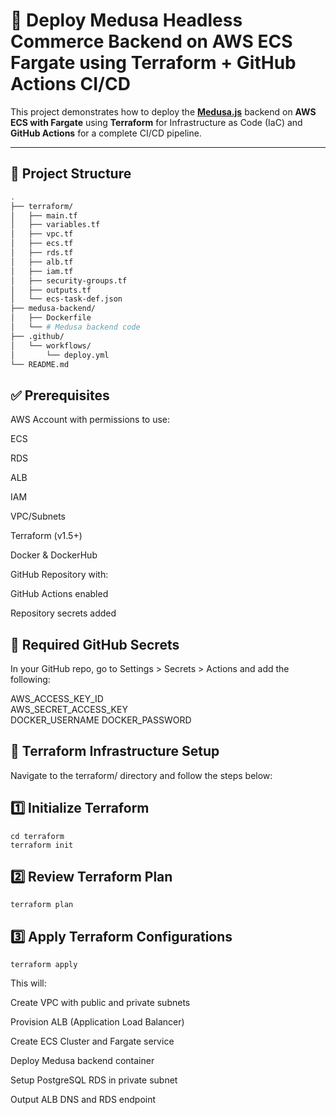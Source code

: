 # 🚀 Deploy Medusa Headless Commerce Backend on AWS ECS Fargate using Terraform + GitHub Actions CI/CD

This project demonstrates how to deploy the **[Medusa.js](https://docs.medusajs.com/deployments/server/general-guide/)** backend on **AWS ECS with Fargate** using **Terraform** for Infrastructure as Code (IaC) and **GitHub Actions** for a complete CI/CD pipeline.

---

## 📁 Project Structure

```bash
.
├── terraform/
│   ├── main.tf
│   ├── variables.tf
│   ├── vpc.tf
│   ├── ecs.tf
│   ├── rds.tf
│   ├── alb.tf
│   ├── iam.tf
│   ├── security-groups.tf
│   ├── outputs.tf
│   └── ecs-task-def.json
├── medusa-backend/
│   ├── Dockerfile
│   └── # Medusa backend code
├── .github/
│   └── workflows/
│       └── deploy.yml
└── README.md
```

## ✅ Prerequisites
AWS Account with permissions to use:

ECS

RDS

ALB

IAM

VPC/Subnets

Terraform (v1.5+)

Docker & DockerHub

GitHub Repository with:

GitHub Actions enabled

Repository secrets added

## 🔐 Required GitHub Secrets
In your GitHub repo, go to Settings > Secrets > Actions and add the following:


AWS_ACCESS_KEY_ID	
AWS_SECRET_ACCESS_KEY	
DOCKER_USERNAME	
DOCKER_PASSWORD	

## 🧱 Terraform Infrastructure Setup
Navigate to the terraform/ directory and follow the steps below:

## 1️⃣ Initialize Terraform
```
cd terraform
terraform init
```
## 2️⃣ Review Terraform Plan
```
terraform plan
```
## 3️⃣ Apply Terraform Configurations
```
terraform apply
```
This will:

Create VPC with public and private subnets

Provision ALB (Application Load Balancer)

Create ECS Cluster and Fargate service

Deploy Medusa backend container

Setup PostgreSQL RDS in private subnet

Output ALB DNS and RDS endpoint


